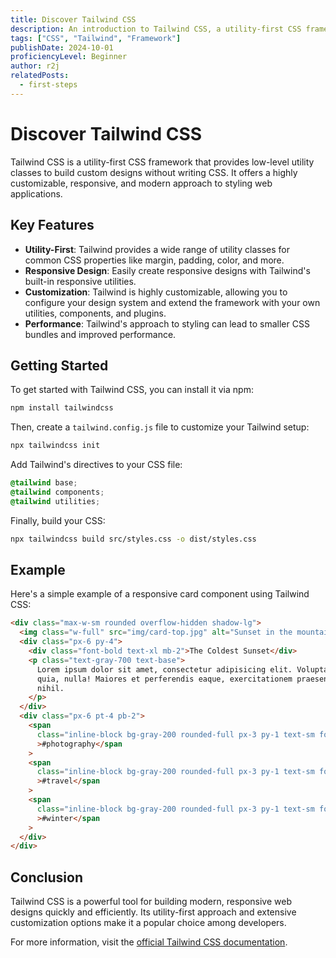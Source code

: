 ```yaml
---
title: Discover Tailwind CSS
description: An introduction to Tailwind CSS, a utility-first CSS framework for building modern web designs.
tags: ["CSS", "Tailwind", "Framework"]
publishDate: 2024-10-01
proficiencyLevel: Beginner
author: r2j
relatedPosts:
  - first-steps
---
```


# Discover Tailwind CSS

Tailwind CSS is a utility-first CSS framework that provides low-level utility classes to build custom designs without writing CSS. It offers a highly customizable, responsive, and modern approach to styling web applications.

## Key Features

- **Utility-First**: Tailwind provides a wide range of utility classes for common CSS properties like margin, padding, color, and more.
- **Responsive Design**: Easily create responsive designs with Tailwind's built-in responsive utilities.
- **Customization**: Tailwind is highly customizable, allowing you to configure your design system and extend the framework with your own utilities, components, and plugins.
- **Performance**: Tailwind's approach to styling can lead to smaller CSS bundles and improved performance.

## Getting Started

To get started with Tailwind CSS, you can install it via npm:

```bash
npm install tailwindcss
```

Then, create a `tailwind.config.js` file to customize your Tailwind setup:

```bash
npx tailwindcss init
```

Add Tailwind's directives to your CSS file:

```css
@tailwind base;
@tailwind components;
@tailwind utilities;
```

Finally, build your CSS:

```bash
npx tailwindcss build src/styles.css -o dist/styles.css
```

## Example

Here's a simple example of a responsive card component using Tailwind CSS:

```html
<div class="max-w-sm rounded overflow-hidden shadow-lg">
  <img class="w-full" src="img/card-top.jpg" alt="Sunset in the mountains" />
  <div class="px-6 py-4">
    <div class="font-bold text-xl mb-2">The Coldest Sunset</div>
    <p class="text-gray-700 text-base">
      Lorem ipsum dolor sit amet, consectetur adipisicing elit. Voluptatibus
      quia, nulla! Maiores et perferendis eaque, exercitationem praesentium
      nihil.
    </p>
  </div>
  <div class="px-6 pt-4 pb-2">
    <span
      class="inline-block bg-gray-200 rounded-full px-3 py-1 text-sm font-semibold text-gray-700 mr-2 mb-2"
      >#photography</span
    >
    <span
      class="inline-block bg-gray-200 rounded-full px-3 py-1 text-sm font-semibold text-gray-700 mr-2 mb-2"
      >#travel</span
    >
    <span
      class="inline-block bg-gray-200 rounded-full px-3 py-1 text-sm font-semibold text-gray-700 mr-2 mb-2"
      >#winter</span
    >
  </div>
</div>
```

## Conclusion

Tailwind CSS is a powerful tool for building modern, responsive web designs quickly and efficiently. Its utility-first approach and extensive customization options make it a popular choice among developers.

For more information, visit the [official Tailwind CSS documentation](https://tailwindcss.com/docs).
